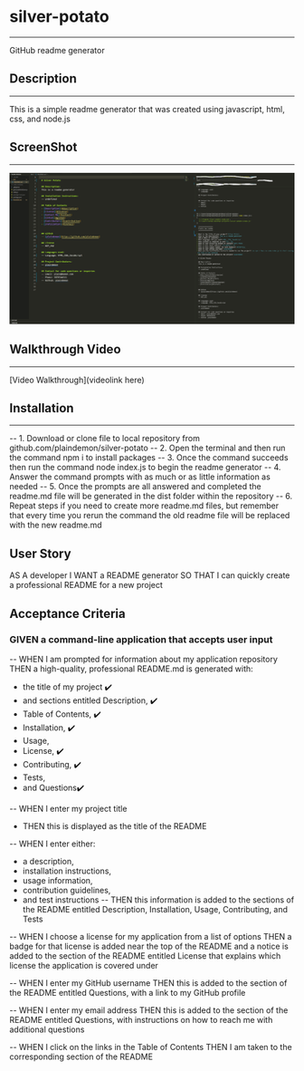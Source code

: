 # silver-potato
----------------------------------------------------------------
GitHub readme generator 

## Description
----------------------------------------------------------------
This is a simple readme generator that was created using javascript, html, css, and node.js

## ScreenShot
----------------------------------------------------------------
![Screenshot of readme that has been generated <img src="images/screenshot.png" width="250"/>](images/screenshot.png)

## Walkthrough Video
----------------------------------------------------------------

[Video Walkthrough](videolink here)

## Installation
----------------------------------------------------------------

-- 1. Download or clone file to local repository from github.com/plaindemon/silver-potato
-- 2. Open the terminal and then run the command npm i to install packages
-- 3. Once the command succeeds then run the command node index.js to begin the readme generator 
-- 4. Answer the command prompts with as much or as little information as needed
-- 5. Once the prompts are all answered and completed the readme.md file will be generated in the dist folder within the repository
-- 6. Repeat steps if you need to create more readme.md files, but remember that every time you rerun the command the old readme file will be replaced with the new readme.md



## User Story
AS A developer
I WANT a README generator
SO THAT I can quickly create a professional README for a new project


## Acceptance Criteria

### GIVEN a command-line application that accepts user input

-- WHEN I am prompted for information about my application repository
THEN a high-quality, professional README.md is generated with:
-  the title of my project ✔️
-  and sections entitled Description, ✔️
-  Table of Contents, ✔️
-  Installation, ✔️
-  Usage, 
-  License, ✔️
-  Contributing, ✔️
-  Tests, 
-  and Questions✔️

-- WHEN I enter my project title
-  THEN this is displayed as the title of the README

-- WHEN I enter either:
-  a description, 
-  installation instructions, 
-  usage information, 
-  contribution guidelines, 
-  and test instructions
-- THEN this information is added to the sections of the README entitled Description, Installation, Usage, Contributing, and Tests

-- WHEN I choose a license for my application from a list of options
THEN a badge for that license is added near the top of the README and a notice is added to the section of the README entitled License that explains which license the application is covered under

-- WHEN I enter my GitHub username
THEN this is added to the section of the README entitled Questions, with a link to my GitHub profile

-- WHEN I enter my email address
THEN this is added to the section of the README entitled Questions, with instructions on how to reach me with additional questions

-- WHEN I click on the links in the Table of Contents
THEN I am taken to the corresponding section of the README

